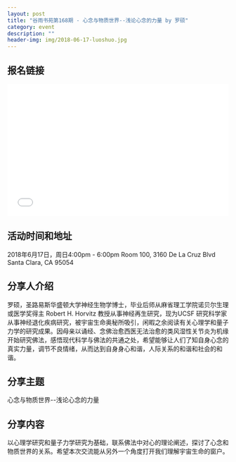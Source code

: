 ```yaml
---
layout: post
title: "谷雨书苑第168期 - 心念与物质世界--浅论心念的力量 by 罗硕"
category: event
description: ""
header-img: img/2018-06-17-luoshuo.jpg
---
```


## 报名链接
<div style="width:100%; text-align:left;" ><iframe src="//eventbrite.com/tickets-external?eid=46924226625&ref=etckt" frameborder="0" height="300" width="100%" vspace="0" hspace="0" marginheight="5" marginwidth="5" scrolling="auto" allowtransparency="true"></iframe></div>

## 活动时间和地址
2018年6月17日，周日4:00pm - 6:00pm
Room 100, 3160 De La Cruz Blvd Santa Clara, CA 95054

## 分享人介绍
罗硕，圣路易斯华盛顿大学神经生物学博士，毕业后师从麻省理工学院诺贝尔生理或医学奖得主 Robert H. Horvitz 教授从事神经再生研究，现为UCSF 研究科学家从事神经退化疾病研究，被宇宙生命奥秘所吸引，闲暇之余阅读有关心理学和量子力学的研究成果。因母亲以诵经、念佛治愈西医无法治愈的类风湿性关节炎为机缘开始研究佛法，感悟现代科学与佛法的共通之处，希望能够让人们了知自身心念的真实力量，调节不良情绪，从而达到自身身心和谐，人际关系的和谐和社会的和谐。

## 分享主题
心念与物质世界--浅论心念的力量


## 分享内容 
以心理学研究和量子力学研究为基础，联系佛法中对心的理论阐述，探讨了心念和物质世界的关系。希望本次交流能从另外一个角度打开我们理解宇宙生命的窗户。
